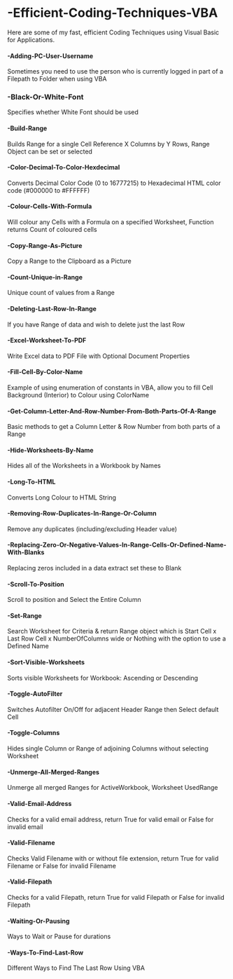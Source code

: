 # -Efficient-Coding-Techniques-VBA
Here are some of my fast, efficient Coding Techniques using Visual Basic for Applications.

#### -Adding-PC-User-Username
Sometimes you need to use the person who is currently logged in part of a Filepath to Folder when using VBA

### -Black-Or-White-Font
Specifies whether White Font should be used

#### -Build-Range
Builds Range for a single Cell Reference X Columns by Y Rows, Range Object can be set or selected

#### -Color-Decimal-To-Color-Hexdecimal
Converts Decimal Color Code (0 to 16777215) to Hexadecimal HTML color code (#000000 to #FFFFFF)

#### -Colour-Cells-With-Formula
Will colour any Cells with a Formula on a specified Worksheet, Function returns Count of coloured cells

#### -Copy-Range-As-Picture
Copy a Range to the Clipboard as a Picture

#### -Count-Unique-in-Range
Unique count of values from a Range

#### -Deleting-Last-Row-In-Range
If you have Range of data and wish to delete just the last Row

#### -Excel-Worksheet-To-PDF
Write Excel data to PDF File with Optional Document Properties

#### -Fill-Cell-By-Color-Name
Example of using enumeration of constants in VBA, allow you to fill Cell Background (Interior) to Colour using ColorName

#### -Get-Column-Letter-And-Row-Number-From-Both-Parts-Of-A-Range
Basic methods to get a Column Letter & Row Number from both parts of a Range

#### -Hide-Worksheets-By-Name
Hides all of the Worksheets in a Workbook by Names

#### -Long-To-HTML
Converts Long Colour to HTML String

#### -Removing-Row-Duplicates-In-Range-Or-Column
Remove any duplicates (including/excluding Header value)

#### -Replacing-Zero-Or-Negative-Values-In-Range-Cells-Or-Defined-Name-With-Blanks
Replacing zeros included in a data extract set these to Blank

#### -Scroll-To-Position
Scroll to position and Select the Entire Column

#### -Set-Range
Search Worksheet for Criteria & return Range object which is Start Cell x Last Row Cell x NumberOfColumns wide or Nothing with the option to use a Defined Name

#### -Sort-Visible-Worksheets
Sorts visible Worksheets for Workbook: Ascending or Descending

#### -Toggle-AutoFilter
Switches Autofilter On/Off for adjacent Header Range then Select default Cell

#### -Toggle-Columns
Hides single Column or Range of adjoining Columns without selecting Worksheet

#### -Unmerge-All-Merged-Ranges
Unmerge all merged Ranges for ActiveWorkbook, Worksheet UsedRange

#### -Valid-Email-Address
Checks for a valid email address, return True for valid email or False for invalid email

#### -Valid-Filename
Checks Valid Filename with or without file extension, return True for valid Filename or False for invalid Filename

#### -Valid-Filepath
Checks for a valid Filepath, return True for valid Filepath or False for invalid Filepath

#### -Waiting-Or-Pausing
Ways to Wait or Pause for durations

#### -Ways-To-Find-Last-Row
Different Ways to Find The Last Row Using VBA